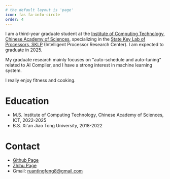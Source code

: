```yaml
---
# the default layout is 'page'
icon: fas fa-info-circle
order: 4
---
```


<!--
About Me
====== -->

I am a third-year graduate student at the [Institute of Computing Technology, Chinese Academy of Sciences](https://www.ict.ac.cn/), specializing in the [State Key Lab of Processors, SKLP](https://sklp.ict.ac.cn/) (Intelligent Processor Research Center). I am expected to graduate in 2025.

My graduate research mainly focuses on "auto-schedule and auto-tuning" related to AI Compiler, and I have a strong interest in machine learning system.

I really enjoy fitness and cooking.

Education
======

* M.S. Institute of Computing Technology, Chinese Academy of Sciences, ICT, 2022-2025
* B.S. Xi'an Jiao Tong University, 2018-2022

Contact
======

* [Github Page](https://github.com/tfruan2000)
* [Zhihu Page](https://www.zhihu.com/people/ruan-ting-feng-59)
* Gmail: ruantingfeng8@gmail.com